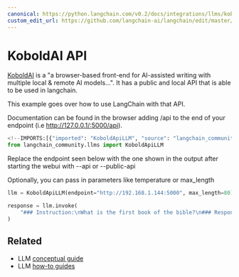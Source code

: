 ```yaml
---
canonical: https://python.langchain.com/v0.2/docs/integrations/llms/koboldai/
custom_edit_url: https://github.com/langchain-ai/langchain/edit/master/docs/docs/integrations/llms/koboldai.ipynb
---
```


# KoboldAI API

[KoboldAI](https://github.com/KoboldAI/KoboldAI-Client) is a "a browser-based front-end for AI-assisted writing with multiple local & remote AI models...". It has a public and local API that is able to be used in langchain.

This example goes over how to use LangChain with that API.

Documentation can be found in the browser adding /api to the end of your endpoint (i.e http://127.0.0.1/:5000/api).



```python
<!--IMPORTS:[{"imported": "KoboldApiLLM", "source": "langchain_community.llms", "docs": "https://api.python.langchain.com/en/latest/llms/langchain_community.llms.koboldai.KoboldApiLLM.html", "title": "KoboldAI API"}]-->
from langchain_community.llms import KoboldApiLLM
```

Replace the endpoint seen below with the one shown in the output after starting the webui with --api or --public-api

Optionally, you can pass in parameters like temperature or max_length


```python
llm = KoboldApiLLM(endpoint="http://192.168.1.144:5000", max_length=80)
```


```python
response = llm.invoke(
    "### Instruction:\nWhat is the first book of the bible?\n### Response:"
)
```


## Related

- LLM [conceptual guide](/docs/concepts/#llms)
- LLM [how-to guides](/docs/how_to/#llms)